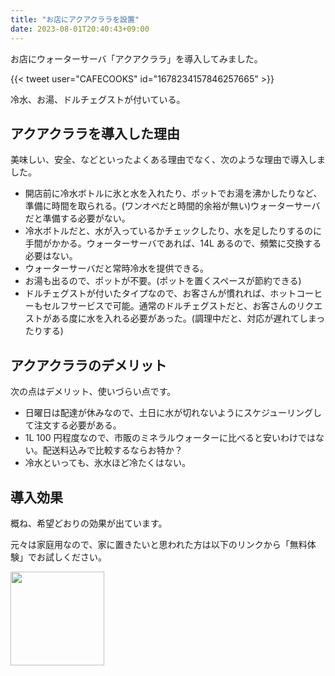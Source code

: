 ```yaml
---
title: "お店にアクアクララを設置"
date: 2023-08-01T20:40:43+09:00
---
```


お店にウォーターサーバ「アクアクララ」を導入してみました。

{{< tweet user="CAFECOOKS" id="1678234157846257665" >}}

冷水、お湯、ドルチェグストが付いている。

## アクアクララを導入した理由

美味しい、安全、などといったよくある理由でなく、次のような理由で導入しました。

* 開店前に冷水ボトルに氷と水を入れたり、ポットでお湯を沸かしたりなど、準備に時間を取られる。(ワンオペだと時間的余裕が無い)ウォーターサーバだと準備する必要がない。
* 冷水ボトルだと、水が入っているかチェックしたり、水を足したりするのに手間がかかる。ウォーターサーバであれば、14L あるので、頻繁に交換する必要はない。
* ウォーターサーバだと常時冷水を提供できる。
* お湯も出るので、ポットが不要。(ポットを置くスペースが節約できる)
* ドルチェグストが付いたタイプなので、お客さんが慣れれば、ホットコーヒーもセルフサービスで可能。通常のドルチェグストだと、お客さんのリクエストがある度に水を入れる必要があった。(調理中だと、対応が遅れてしまったりする)

## アクアクララのデメリット

次の点はデメリット、使いづらい点です。

* 日曜日は配達が休みなので、土日に水が切れないようにスケジューリングして注文する必要がある。
* 1L 100 円程度なので、市販のミネラルウォーターに比べると安いわけではない。配送料込みで比較するならお特か？
* 冷水といっても、氷水ほど冷たくはない。

## 導入効果

概ね、希望どおりの効果が出ています。

元々は家庭用なので、家に置きたいと思われた方は以下のリンクから「無料体験」でお試しください。

<a href="https://px.a8.net/svt/ejp?a8mat=3TCSP7+7PG7MI+YK6+BYDTT" rel="nofollow">
<img border="0" width="150" height="150" alt="" src="https://www26.a8.net/svt/bgt?aid=230704459466&wid=010&eno=01&mid=s00000004479002008000&mc=1"></a>
<img border="0" width="1" height="1" src="https://www16.a8.net/0.gif?a8mat=3TCSP7+7PG7MI+YK6+BYDTT" alt="">
